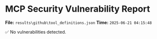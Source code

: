 # MCP Security Vulnerability Report
**File:** `results\github\tool_definitions.json`
**Time:** `2025-06-21 04:15:48`

✅ No vulnerabilities detected.
